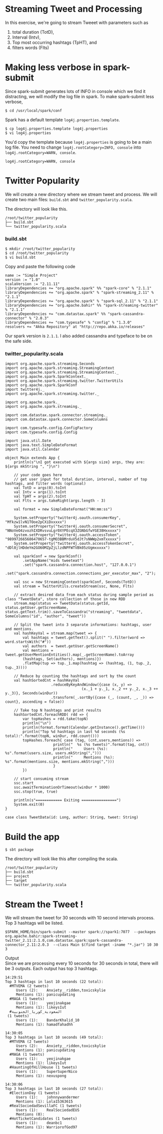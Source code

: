 # Streaming Tweet and Processing

In this exercise, we're going to stream Tweeet with parameters such as 
1. total duration (TotD), 
2. Interval (Intv), 
3. Top most occurring hashtags (TpHT), and 
4. filters words (Flts) 

# Making less verbose in spark-submit
Since spark-submit generates lots of INFO in console which we find it distracting, we will modify the log file in spark. 
To make spark-submit less verbose, 
```
$ cd /usr/local/spark/conf
```

Spark has a default template `log4j.properties.template`. 
```
$ cp log4j.properties.template log4j.properties
$ vi log4j.properties
```
You'd copy the template because `log4j.properties` is going to be a main log file. You need to change `log4j.rootCategory=INFO, console` into `log4j.rootCategory=WARN, console`. 
```
log4j.rootCategory=WARN, console
```
# Twitter Popularity
We will create a new directory where we stream tweet and process. We will create two main files: `build.sbt` and `twitter_popularity.scala`. 

The directory will look like this. 
```
/root/twitter_popularity
├── build.sbt
└── twitter_popularity.scala
```
### build.sbt
```
$ mkdir /root/twitter_popularity
$ cd /root/twitter_popularity
$ vi build.sbt
```
Copy and paste the following code
```
name := "Simple Project"
version := "1.0"
scalaVersion := "2.11.11"
libraryDependencies += "org.apache.spark" %% "spark-core" % "2.1.1"
libraryDependencies += "org.apache.spark" % "spark-streaming_2.11" % "2.1.1"
libraryDependencies += "org.apache.spark" % "spark-sql_2.11" % "2.1.1"
libraryDependencies += "org.apache.bahir" %% "spark-streaming-twitter" % "2.1.1"
libraryDependencies += "com.datastax.spark" %% "spark-cassandra-connector" % "2.0.3"
libraryDependencies += "com.typesafe" % "config" % "1.3.0"
resolvers += "Akka Repository" at "http://repo.akka.io/releases"
```
Our spark version is `2.1.1`. I also added cassandra and typeface to be on the safe side. 

### twitter_popularity.scala
```
import org.apache.spark.streaming.Seconds
import org.apache.spark.streaming.StreamingContext
import org.apache.spark.streaming.StreamingContext._
import org.apache.spark.SparkContext._
import org.apache.spark.streaming.twitter.TwitterUtils
import org.apache.spark.SparkConf
import twitter4j._
import org.apache.spark.streaming.twitter._

import org.apache.spark._
import org.apache.spark.streaming._

import com.datastax.spark.connector.streaming._
import com.datastax.spark.connector.SomeColumns

import com.typesafe.config.ConfigFactory
import com.typesafe.config.Config

import java.util.Date
import java.text.SimpleDateFormat
import java.util.Calendar

object Main extends App {
    println(s"\nI got executed with ${args size} args, they are: ${args mkString ", "}\n")

    // your code goes here
    // get user input for total duration, interval, number of top hashtags, and filter words (optional)
    val TotD = args(0).toInt  
    val Intv = args(1).toInt    
    val TpHT = args(2).toInt
    val Flts = args.takeRight(args.length - 3)

    val format = new SimpleDateFormat("HH:mm:ss")
    
    System.setProperty("twitter4j.oauth.consumerKey", "Mfkzw1lvN1TOoe2pCXiDxxxxx")
    System.setProperty("twitter4j.oauth.consumerSecret", "NNoVeO4zvozhIXDRvsvuLgr0XYPEcqX3ZGNbGfwYGE38Hxxxxx")
    System.setProperty("twitter4j.oauth.accessToken", "989972665686470657-tgMO3BBMrduV5dJt7sNWWp2xmTxxxxx")
    System.setProperty("twitter4j.oauth.accessTokenSecret", "dDl8jlHDdeYm2GO60MZpZjLlzdNPFWTVBk05zUgmxxxxx")
    
    val sparkConf = new SparkConf()
        .setAppName("mids tweeteat")
        .set("spark.cassandra.connection.host", "127.0.0.1")
        .set("spark.cassandra.connection.connections_per_executor_max", "2");
        
    val ssc = new StreamingContext(sparkConf, Seconds(TotD))
    val stream = TwitterUtils.createStream(ssc, None, Flts)

    // extract desired data from each status during sample period as class "TweetData", store collection of those in new RDD
    stream.map(status => TweetData(status.getId, status.getUser.getScreenName, status.getText.trim)).saveToCassandra("streaming", "tweetdata", SomeColumns("id", "author", "tweet"))
 
    // Split the tweet into 3 separate informations: hashtags, user and mentions. 
    val hashKeyVal = stream.map(tweet => {
        val hashtags = tweet.getText().split(" ").filter(word => word.startsWith("#"))
        val authors  = tweet.getUser.getScreenName()
        val mentions = tweet.getUserMentionEntities().map(_.getScreenName).toArray
        (hashtags, Set(authors), mentions)})
        .flatMap(tup => tup._1.map(hashtag => (hashtag, (1, tup._2, tup._3))))
        
    // Reduce by counting the hashtags and sort by the count 
    val hashSortedCnt = hashKeyVal
                     .reduceByKeyAndWindow({case (x, y) =>
                                   (x._1 + y._1, x._2 ++ y._2, x._3 ++ y._3)}, Seconds(winDur))
                     .transform(_.sortBy({case (_, (count, _, _)) => count}, ascending = false))
                     
    // Take top N hashtags and print results       
    hashSortedCnt.foreachRDD( rdd => {
        var topHashes = rdd.take(topN)
        println("\n")
        println(format.format(Calendar.getInstance().getTime()))
        println("Top %d hashtags in last %d seconds (%s total):".format(topN, winDur, rdd.count()))
        topHashes.foreach{ case (tag, (cnt,users,mentions)) =>
                      println("  %s (%s tweets)".format(tag, cnt))
                      println("     Users (%s):    %s".format(users.size, users.mkString(",")))
                      println("     Mentions (%s): %s".format(mentions.size, mentions.mkString(",")))
                      }
        })
        
    // start consuming stream
    ssc.start
    ssc.awaitTerminationOrTimeout(winDur * 1000)
    ssc.stop(true, true)

    println(s"============ Exiting ================")
    System.exit(0)
}

case class TweetData(id: Long, author: String, tweet: String)
```


# Build the app
```
$ sbt package
```
The directory will look like this after compiling the scala. 
```
/root/twitter_popularity
├── build.sbt
├── project
├── target
└── twitter_popularity.scala
```

# Stream the Tweet !
We will stream the tweet for 30 seconds with 10 second intervals process. Top 3 hashtags will be listed. 
```
$SPARK_HOME/bin/spark-submit --master spark://spark1:7077  --packages org.apache.bahir:spark-streaming-twitter_2.11:2.1.0,com.datastax.spark:spark-cassandra-connector_2.11:2.0.3  --class Main $(find target -iname "*.jar") 10 30 3 
```
Output  
Since we are processing every 10 seconds for 30 seconds in total, there will be 3 outputs. Each output has top 3 hashtags. 
```
14:29:51
Top 3 hashtags in last 10 seconds (22 total):
  #MTVEMA (2 tweets)
     Users (2):    Anxiety__ridden,toxicskylie
     Mentions (1): panicupdating
  #MAGA (1 tweets)
     Users (1):    yeojinakgae
     Mentions (1): likeysIut
  #السعودية_كوريا_الجنوبية
 (1 tweets)
     Users (1):    BandarKhalid_10
     Mentions (1): hamadfahadhh

14:30:05
Top 3 hashtags in last 10 seconds (49 total):
  #MTVEMA (2 tweets)
     Users (2):    Anxiety__ridden,toxicskylie
     Mentions (1): panicupdating
  #MAGA (1 tweets)
     Users (1):    yeojinakgae
     Mentions (1): likeysIut
  #HauntingOfHillHouse (1 tweets)
     Users (1):    SuperSuperNico
     Mentions (1): nexuspong
 
14:30:06
Top 3 hashtags in last 10 seconds (27 total):
  #ElectionDay (1 tweets)
     Users (1):    johnnywandermer
     Mentions (1): Lola15363615
  #RealSociedadSevillaFC (1 tweets)
     Users (1):    RealSociedadEUS
     Mentions (0): 
  #HotTicketCandidates (1 tweets)
     Users (1):    deanbc1
     Mentions (1): WarriorofGod97
```

     

